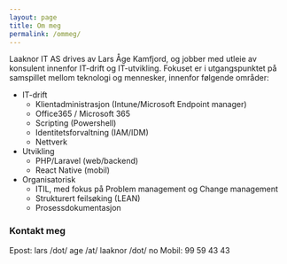 ```yaml
---
layout: page
title: Om meg
permalink: /ommeg/
---
```


Laaknor IT AS drives av Lars Åge Kamfjord, og jobber med utleie av konsulent innenfor IT-drift og IT-utvikling. Fokuset er i utgangspunktet på samspillet mellom teknologi og mennesker, innenfor følgende områder:
- IT-drift
  - Klientadministrasjon (Intune/Microsoft Endpoint manager)
  - Office365 / Microsoft 365
  - Scripting (Powershell)
  - Identitetsforvaltning (IAM/IDM)
  - Nettverk
- Utvikling
  - PHP/Laravel (web/backend)
  - React Native (mobil)
- Organisatorisk
  - ITIL, med fokus på Problem management og Change management
  - Strukturert feilsøking (LEAN)
  - Prosessdokumentasjon

### Kontakt meg

Epost: lars /dot/ age /at/ laaknor /dot/ no
Mobil: 99 59 43 43